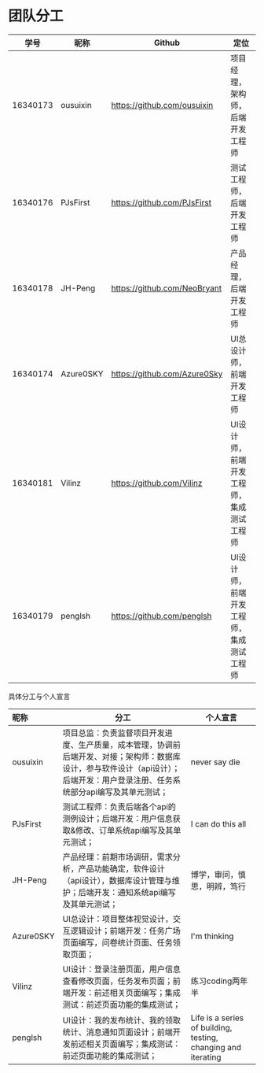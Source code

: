 # 团队分工

| 学号     | 昵称      | Github                         | 定位                                     |
| -------- | --------- | ------------------------------ | ---------------------------------------- |
| 16340173 | ousuixin  | <https://github.com/ousuixin>  | 项目经理，架构师，后端开发工程师         |
| 16340176 | PJsFirst  | <https://github.com/PJsFirst>  | 测试工程师，后端开发工程师               |
| 16340178 | JH-Peng   | <https://github.com/NeoBryant> | 产品经理，后端开发工程师                 |
| 16340174 | Azure0SKY | <https://github.com/Azure0Sky> | UI总设计师，前端开发工程师               |
| 16340181 | Vilinz    | <https://github.com/Vilinz>    | UI设计师，前端开发工程师，集成测试工程师 |
| 16340179 | penglsh   | <https://github.com/penglsh>   | UI设计师，前端开发工程师，集成测试工程师 |

具体分工与个人宣言

| 昵称      | 分工                                                         | 个人宣言                                                     |
| :-------- | ------------------------------------------------------------ | ------------------------------------------------------------ |
| ousuixin  | 项目总监：负责监督项目开发进度、生产质量，成本管理，协调前后端开发、对接；架构师：数据库设计，参与软件设计（api设计）；后端开发：用户登录注册、任务系统部分api编写及其单元测试； | never say die                                                |
| PJsFirst  | 测试工程师：负责后端各个api的测例设计；后端开发：用户信息获取&修改、订单系统api编写及其单元测试； | I can do this all                                            |
| JH-Peng   | 产品经理：前期市场调研，需求分析，产品功能确定，软件设计（api设计），数据库设计管理与维护；后端开发：通知系统api编写及其单元测试； | 博学，审问，慎思，明辨，笃行                                 |
| Azure0SKY | UI总设计：项目整体视觉设计，交互逻辑设计；前端开发：任务广场页面编写，问卷统计页面、任务领取页面； | I'm thinking                                                 |
| Vilinz    | UI设计：登录注册页面，用户信息查看修改页面，任务发布页面；前端开发：前述相关页面编写；集成测试：前述页面功能的集成测试； | 练习coding两年半                                             |
| penglsh   | UI设计：我的发布统计、我的领取统计、消息通知页面设计；前端开发前述相关页面编写；集成测试：前述页面功能的集成测试； | Life is a series of building, testing, changing and iterating |
